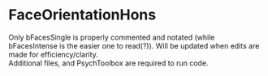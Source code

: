 # FaceOrientationHons

Only bFacesSingle is properly commented and notated (while bFacesIntense is the easier one to read(?)).
Will be updated when edits are made for efficiency/clarity.  
Additional files, and PsychToolbox are required to run code.

